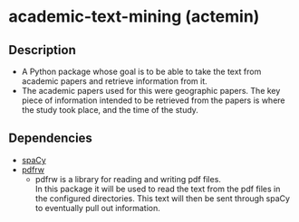 academic-text-mining (actemin)
===

## Description

- A Python package whose goal is to be able to take the text from academic papers and retrieve information from it.  
- The academic papers used for this were geographic papers. The key piece of information intended to be retrieved from the papers is where the study took place, and the time of the study.

## Dependencies

- [spaCy](https://spacy.io/)
- [pdfrw](https://github.com/pmaupin/pdfrw)
    - pdfrw is a library for reading and writing pdf files.  
      In this package it will be used to read the text from the pdf files in the configured directories. This text will then be sent through spaCy to eventually pull out information.